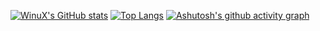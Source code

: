 [![WinuX's GitHub stats](https://github-readme-stats.vercel.app/api?username=xwinux&theme=radical)](https://github.com/anuraghazra/github-readme-stats)
[![Top Langs](https://github-readme-stats.vercel.app/api/top-langs/?username=xwinux&layout=donut&theme=radical&langs_count=6)](https://github.com/anuraghazra/github-readme-stats)
[![Ashutosh's github activity graph](https://github-readme-activity-graph.vercel.app/graph?username=xWinuX&theme=github-compact&title=My%20Latest%20Activity&hide_border=true)](https://github.com/ashutosh00710/github-readme-activity-graph)
